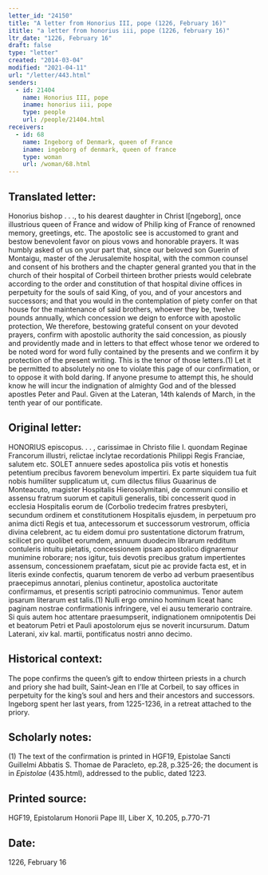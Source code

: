 ```yaml
---
letter_id: "24150"
title: "A letter from Honorius III, pope (1226, February 16)"
ititle: "a letter from honorius iii, pope (1226, february 16)"
ltr_date: "1226, February 16"
draft: false
type: "letter"
created: "2014-03-04"
modified: "2021-04-11"
url: "/letter/443.html"
senders:
  - id: 21404
    name: Honorius III, pope
    iname: honorius iii, pope
    type: people
    url: /people/21404.html
receivers:
  - id: 68
    name: Ingeborg of Denmark, queen of France
    iname: ingeborg of denmark, queen of france
    type: woman
    url: /woman/68.html
---
```

<h2> Translated letter:</h2>Honorius bishop . . ., to his dearest daughter in Christ I[ngeborg], once illustrious queen of France and widow of Philip king of France of renowned memory, greetings, etc.
The apostolic see is accustomed to grant and bestow benevolent favor on pious vows and honorable prayers.  It was humbly asked of us on your part that, since our beloved son Guerin of Montaigu, master of the Jerusalemite hospital, with the common counsel and consent of his brothers and the chapter general granted you that in the church of their hospital of Corbeil thirteen brother priests would celebrate according to the order and constitution of that hospital divine offices in perpetuity for the souls of said King, of you, and of your ancestors and successors; and that you would in the contemplation of piety confer on that house for the maintenance of said brothers, whoever they be, twelve pounds annually, which concession we deign to enforce with apostolic protection,  We therefore, bestowing grateful consent on your devoted prayers, confirm with apostolic authority the said concession, as piously and providently made and in letters to that effect whose tenor we ordered to be noted word for word fully contained by the presents and we confirm it by protection of the present writing.  This is the tenor of those letters.(1)
Let it be permitted to absolutely no one to violate this page of our confirmation, or to oppose it with bold daring.  If anyone presume to attempt this, he should know he will incur the indignation of almighty God and of the blessed apostles Peter and Paul.
Given at the Lateran, 14th kalends of March, in the tenth year of our pontificate.
<h2 class="mt-4"> Original letter:</h2>HONORIUS   episcopus. . . ,   carissimae in Christo filie I. quondam Reginae Francorum  illustri, relictae inclytae   recordationis Philippi Regis Franciae, salutem etc.
SOLET annuere sedes apostolica piis votis et honestis petentium precibus favorem benevolum impertiri. Ex parte siquidem tua fuit nobis humiliter supplicatum ut, cum dilectus filius Guaarinus de Monteacuto, magister Hospitalis Hierosolymitani, de communi consilio et assensu fratrum suorum et capituli generalis, tibi concesserit quod in ecclesia Hospitalis eorum de (Corbolio tredecim fratres presbyteri, secundum ordinem et constitutionem Hospitalis ejusdem, in perpetuum pro anima dicti Regis et tua, antecessorum et successorum vestrorum, officia divina celebrent, ac tu eidem domui pro sustentatione dictorum fratrum, scilicet pro quolibet eorumdem, annuum duodecim librarum redditum contuleris intuitu pietatis, concessionem ipsam apostolico dignaremur munimine roborare; nos igitur, tuis devotis precibus gratum impertientes assensum, concessionem praefatam, sicut pie ac provide facta est, et in literis exinde confectis, quarum tenorem de verbo ad verbum praesentibus praecepimus annotari, plenius continetur, apostolica auctoritate confirmamus, et presentis scripti patrocinio communimus. Tenor autem ipsarum literarum est talis.(1)
Nulli ergo omnino hominum liceat hanc paginam nostrae confirmationis infringere, vel ei ausu temerario contraire. Si quis autem hoc attentare praesumpserit, indignationem omnipotentis Dei et beatorum Petri et Pauli apostolorum ejus se noverit incursurum. Datum Laterani, xiv kal. martii, pontificatus nostri anno decimo.
<h2 class="mt-4"> Historical context:</h2>The pope confirms the queen’s gift to endow thirteen priests in a church and priory she had built, Saint-Jean en l’Ile at Corbeil, to say offices in perpetuity for the king’s soul and hers and their ancestors and successors.  Ingeborg spent her last years, from 1225-1236, in a retreat attached to the priory.
<h2 class="mt-4"> Scholarly notes:</h2><p>(1) The text of the confirmation is printed in HGF19, Epistolae Sancti Guillelmi Abbatis S. Thomae de Paracleto, ep.28, p.325-26; the document is in <em>Epistolae</em> (435.html), addressed to the public, dated 1223.</p><h2 class="mt-4"> Printed source:</h2>HGF19, Epistolarum Honorii Pape III, Liber X, 10.205, p.770-71
<h2 class="mt-4"> Date:</h2>1226, February 16